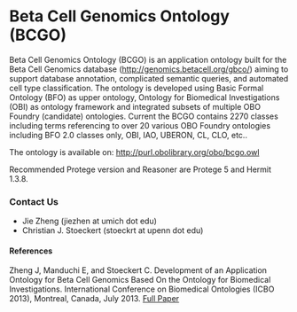 # Beta Cell Genomics Ontology (BCGO)

Beta Cell Genomics Ontology (BCGO) is an application ontology built for the Beta Cell Genomics database (http://genomics.betacell.org/gbco/) aiming to support database annotation, complicated semantic queries, and automated cell type classification. The ontology is developed using Basic Formal Ontology (BFO) as upper ontology, Ontology for Biomedical Investigations (OBI) as ontology framework and integrated subsets of multiple OBO Foundry (candidate) ontologies. Current the BCGO contains 2270 classes including terms referencing to over 20 various OBO Foundry ontologies including BFO 2.0 classes only, OBI, IAO, UBERON, CL, CLO, etc..

The ontology is available on: http://purl.obolibrary.org/obo/bcgo.owl

Recommended Protege version and Reasoner are Protege 5 and Hermit 1.3.8.

### Contact Us
 - Jie Zheng (jiezhen at umich dot edu)
 - Christian J. Stoeckert (stoeckrt at upenn dot edu) 

#### References 
Zheng J, Manduchi E, and Stoeckert C. Development of an Application Ontology for Beta Cell Genomics Based On the Ontology for Biomedical Investigations. International Conference on Biomedical Ontologies (ICBO 2013), Montreal, Canada, July 2013. [Full Paper](https://ceur-ws.org/Vol-1060/icbo2013_submission_31.pdf)

